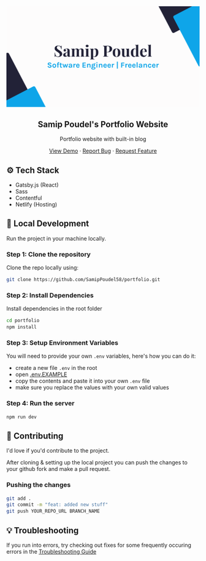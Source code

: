 <a href="https://samiptter.herokuapp.com/">
    <img src="./static/open_graph.png" alt="portfolio open graph">
  </a>

  <h2 align="center">Samip Poudel's Portfolio Website</h2>

  <p align="center">Portfolio website with built-in blog</p>

  <p align="center">
    <a href="https://samippoudel.com.np">View Demo</a>
    ·
    <a href="https://github.com/SamipPoudel58/portfolio/issues">Report Bug</a>
    ·
    <a href="https://github.com/SamipPoudel58/portfolio/issues">Request Feature</a>
  </p>

## ⚙️ Tech Stack

- Gatsby.js (React)
- Sass
- Contentful
- Netlify (Hosting)

## 🚀 Local Development

Run the project in your machine locally.

### Step 1: Clone the repository

Clone the repo locally using:

```sh
git clone https://github.com/SamipPoudel58/portfolio.git
```

### Step 2: Install Dependencies

Install dependencies in the root folder

```sh
cd portfolio
npm install
```

### Step 3: Setup Environment Variables

You will need to provide your own `.env` variables, here's how you can do it:

- create a new file `.env` in the root
- open [.env.EXAMPLE](./.env.EXAMPLE)
- copy the contents and paste it into your own `.env` file
- make sure you replace the values with your own valid values

### Step 4: Run the server

```sh
npm run dev
```

## 🙏 Contributing

I'd love if you'd contribute to the project.

After cloning & setting up the local project you can push the changes to your github fork and make a pull request.

### Pushing the changes

```bash
git add .
git commit -m "feat: added new stuff"
git push YOUR_REPO_URL BRANCH_NAME
```

## 💡 Troubleshooting

If you run into errors, try checking out fixes for some frequently occuring errors in the [Troubleshooting Guide](./TROUBLESHOOT.md)

